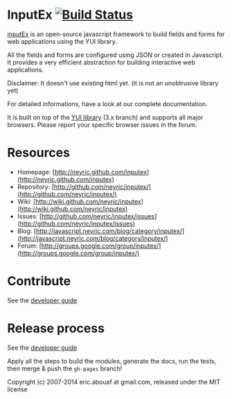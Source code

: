 InputEx [![Build Status](https://travis-ci.org/neyric/inputex.png?branch=shifter)](https://travis-ci.org/neyric/inputex)
=======

[inputEx](http://neyric.github.com/inputex) is an open-source javascript framework to build fields and forms for web applications using the YUI library.

All the fields and forms are configured using JSON or created in Javascript. It provides a very efficient abstraction for building interactive web applications.

Disclaimer: It doesn't use existing html yet. (it is not an unobtrusive library yet)

For detailed informations, have a look at our complete documentation.

It is built on top of the [YUI library](http://developer.yahoo.com/yui/3/) (3.x branch) and supports all major browsers. Please report your specific browser issues in the forum.

Resources
=========

 * Homepage: [http://neyric.github.com/inputex](http://neyric.github.com/inputex)
 * Repository: [http://github.com/neyric/inputex/](http://github.com/neyric/inputex/)
 * Wiki: [http://wiki.github.com/neyric/inputex](http://wiki.github.com/neyric/inputex)
 * Issues: [http://github.com/neyric/inputex/issues](http://github.com/neyric/inputex/issues)
 * Blog: [http://javascript.neyric.com/blog/category/inputex/](http://javascript.neyric.com/blog/category/inputex/)
 * Forum: [http://groups.google.com/group/inputex/](http://groups.google.com/group/inputex/)

Contribute
==========

See the [developer guide](https://github.com/neyric/inputex/docs/developer-guide.html)

Release process
==============

See the [developer guide](https://github.com/neyric/inputex/docs/developer-guide.html)

Apply all the steps to build the modules, generate the docs, run the tests, then merge & push the `gh-pages` branch!


Copyright (c) 2007-2014 eric.abouaf at gmail.com, released under the MIT license
